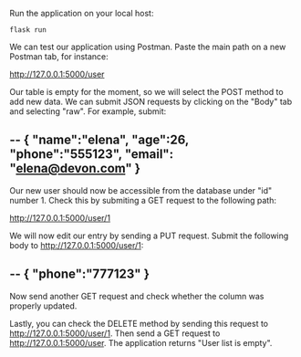 Run the application on your local host:

`flask run`

We can test our application using Postman. Paste the main path on a new Postman tab, for instance:

http://127.0.0.1:5000/user

Our table is empty for the moment, so we will select the POST method to add new data. We can submit JSON requests by clicking on the "Body" tab and selecting "raw". For example, submit:

--
{
    "name":"elena",
    "age":26,
    "phone":"555123",
    "email": "elena@devon.com"
}
--
Our new user should now be accessible from the database under "id" number 1. Check this by submiting a GET request to the following path:

http://127.0.0.1:5000/user/1

We will now edit our entry by sending a PUT request. Submit the following body to http://127.0.0.1:5000/user/1:

--
{ "phone":"777123" }
--
Now send another GET request and check whether the column was properly updated.

Lastly, you can check the DELETE method by sending this request to http://127.0.0.1:5000/user/1. Then send a GET request to http://127.0.0.1:5000/user. The application returns "User list is empty".
